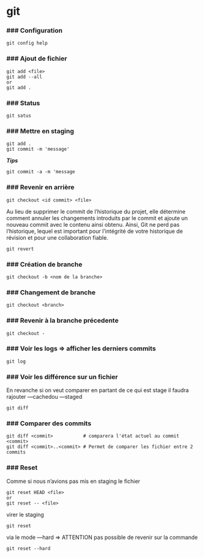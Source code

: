 # git



### ### Configuration

```
git config help
```

### ### Ajout de fichier

```
git add <file>
git add --all
or
git add .
```

### ### Status

```
git satus
```

### ### Mettre en staging

```
git add .
git commit -m 'message'
```
***Tips***
```
git commit -a -m 'message
```
### ### Revenir en arrière

```
git checkout <id commit> <file>
```
Au lieu de supprimer le commit de l’historique du projet, elle détermine comment annuler les changements introduits par le commit et ajoute un nouveau commit avec le contenu ainsi obtenu. Ainsi, Git ne perd pas l’historique, lequel est important pour l’intégrité de votre historique de révision et pour une collaboration fiable.
```
git revert
```
### ### Création de branche

```
git checkout -b <nom de la branche>
```
### ### Changement de branche

```
git checkout <branch>
```
### ### Revenir à la branche précedente

```
git checkout -
```

### ### Voir les logs => afficher les derniers commits

```
git log
```
### ### Voir les différence sur un fichier

En revanche si on veut comparer en partant de ce qui est stage il faudra rajouter —cachedou —staged
```
git diff
```
### ### Comparer des commits

```
git diff <commit>           # comparera l'état actuel au commit <commit>
git diff <commit>..<commit> # Permet de comparer les fichier entre 2 commits
```


### ### Reset

Comme si nous n’avions pas mis en staging le fichier
```
git reset HEAD <file>
or
git reset -- <file>
```
virer le staging 
```
git reset
```
via le mode —hard => ATTENTION pas possible de revenir sur la commande
```
git reset --hard
```
  

